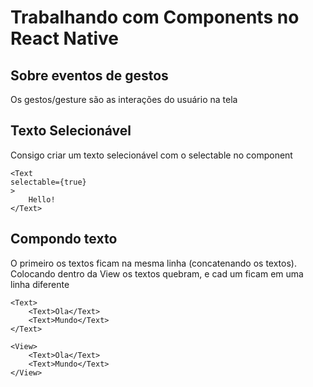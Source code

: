 # Trabalhando com Components no React Native

## Sobre eventos de gestos

Os gestos/gesture são as interações do usuário na tela

## Texto Selecionável

Consigo criar um texto selecionável com o selectable no component <Text>

```
<Text
selectable={true}
>
    Hello!
</Text>
```

## Compondo texto

O primeiro os textos ficam na mesma linha (concatenando os textos). Colocando dentro da View os textos quebram, e cad um ficam em uma linha diferente

```
<Text>
    <Text>Ola</Text>
    <Text>Mundo</Text>
</Text>

<View>
    <Text>Ola</Text>
    <Text>Mundo</Text>
</View>
```